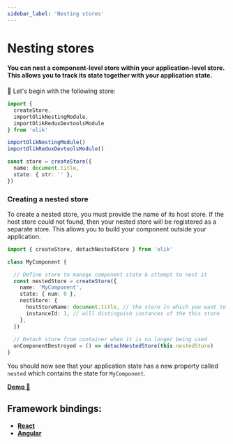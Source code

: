 ```yaml
---
sidebar_label: 'Nesting stores'
---
```


# Nesting stores

#### You can nest a component-level store within your application-level store. This allows you to track its state together with your application state. 



🥚 Let's begin with the following store:
```ts
import {
  createStore,
  importOlikNestingModule,
  importOlikReduxDevtoolsModule
} from 'olik'

importOlikNestingModule()
importOlikReduxDevtoolsModule()

const store = createStore({
  name: document.title,
  state: { str: '' },
})
```

### Creating a nested store
To create a nested store, you must provide the name of its host store. If the host store could not found, then your nested store will be registered as a separate store. This allows you to build your component outside your application.
```ts {8}
import { createStore, detachNestedStore } from 'olik'

class MyComponent {

  // Define store to manage component state & attempt to nest it
  const nestedStore = createStore({
    name: 'MyComponent',
    state: { num: 0 },
    nestStore: {
      hostStoreName: document.title, // the store in which you want to nest
      instanceId: 1, // will distinguish instances of the this store
    },
  })
  
  // Detach store from container when it is no longer being used
  onComponentDestroyed = () => detachNestedStore(this.nestedStore)
}
```
You should now see that your application state has a new property called `nested` which contains the state for `MyComponent`.

[**Demo 🥚**](https://codesandbox.io/s/attached-component-store-d9xqk?file=/src/index.ts)

## Framework bindings:
* [**React**](react)
* [**Angular**](angular)